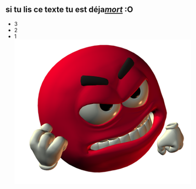 ## si tu lis ce texte tu est déja[***mort***](https://fr.wikipedia.org/wiki/Mort) :O
 - 3
 - 2
 - 1
![mad](data/mad.png)
